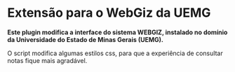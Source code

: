 # Extensão para o WebGiz da UEMG

**Este plugin modifica a interface do sistema WEBGIZ, instalado no domínio da Universidade do Estado de Minas Gerais (UEMG).**

O script modifica algumas estilos css, para que a experiência de consultar  notas fique mais agradável. 

